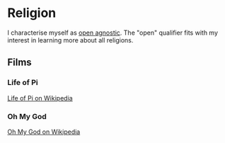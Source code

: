 # Religion

I characterise myself as [open agnostic](http://en.wikipedia.org/wiki/Agnosticism).
The "open" qualifier fits with my interest in learning more about all
religions.


## Films

### Life of Pi

[Life of Pi on Wikipedia](https://en.wikipedia.org/wiki/Life_of_Pi_%28film%29)


### Oh My God

[Oh My God on Wikipedia](http://en.wikipedia.org/wiki/Oh_My_God_%282009_film%29)
